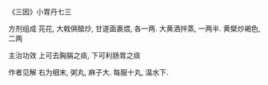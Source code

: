 《三因》小胃丹七三

方剂组成 芫花, 大戟俱醋炒, 甘遂面裹煨, 各一两. 大黄酒拌蒸, 一两半. 黄檗炒褐色, 二两 

主治功效 上可去胸膈之痰, 下可利肠胃之痰 

作者见解 右为细末, 粥丸, 麻子大. 每服十丸, 温水下. 

